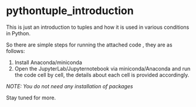 # pythontuple_introduction
This is just an introduction to tuples and how it is used in various conditions in Python.

So there are simple steps for running the attached code , they are as follows:

1. Install Anaconda/miniconda
2. Open the JupyterLab/Jupyternotebook via miniconda/Anaconda and run the code cell by cell, the details about each cell is provided accordingly.

*NOTE: You do not need any installation of packages*

Stay tuned for more.
